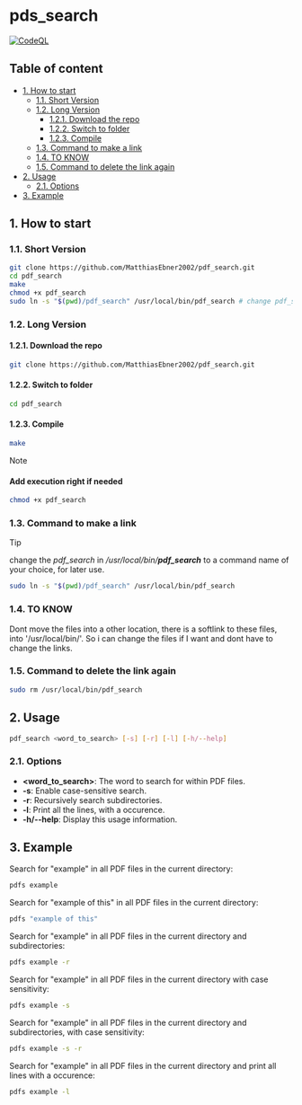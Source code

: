 # pds_search

[![CodeQL](https://github.com/MatthiasEbner2002/pdf_search/actions/workflows/codeql.yml/badge.svg?branch=main)](https://github.com/MatthiasEbner2002/pdf_search/actions/workflows/codeql.yml)

## Table of content

- [1. How to start](#1-how-to-start)
  - [1.1. Short Version](#11-short-version)
  - [1.2. Long Version](#12-long-version)
    - [1.2.1. Download the repo](#121-download-the-repo)
    - [1.2.2. Switch to folder](#122-switch-to-folder)
    - [1.2.3. Compile](#123-compile)
  - [1.3. Command to make a link](#13-command-to-make-a-link)
  - [1.4. TO KNOW](#14-to-know)
  - [1.5. Command to delete the link again](#15-command-to-delete-the-link-again)
- [2. Usage](#2-usage)
  - [2.1. Options](#21-options)
- [3. Example](#3-example)

## 1. How to start

### 1.1. Short Version

```bash
git clone https://github.com/MatthiasEbner2002/pdf_search.git
cd pdf_search
make
chmod +x pdf_search
sudo ln -s "$(pwd)/pdf_search" /usr/local/bin/pdf_search # change pdf_search to prefered command name
```

### 1.2. Long Version

#### 1.2.1. Download the repo

```bash
git clone https://github.com/MatthiasEbner2002/pdf_search.git
```

#### 1.2.2. Switch to folder

```bash
cd pdf_search
```

#### 1.2.3. Compile

```bash
make
```

>[!NOTE]
>
> #### Add execution right if needed
>
>```bash
> chmod +x pdf_search
>```

### 1.3. Command to make a link

>[!TIP]
change the *pdf_search* in */usr/local/bin/**pdf_search*** to a command name of your choice, for later use.

```bash
sudo ln -s "$(pwd)/pdf_search" /usr/local/bin/pdf_search
```

### 1.4. TO KNOW

Dont move the files into a other location, there is a softlink to these files, into '/usr/local/bin/'.
So i can change the files if I want and dont have to change the links.

### 1.5. Command to delete the link again

```bash
sudo rm /usr/local/bin/pdf_search
```

## 2. Usage

```bash
pdf_search <word_to_search> [-s] [-r] [-l] [-h/--help]
```

### 2.1. Options

- **<word_to_search>**: The word to search for within PDF files.
- **-s**: Enable case-sensitive search.
- **-r**: Recursively search subdirectories.
- **-l**: Print all the lines, with a occurence.
- **-h/--help**: Display this usage information.

## 3. Example

Search for "example" in all PDF files in the current directory:

```bash
pdfs example
```

Search for "example of this" in all PDF files in the current directory:

```bash
pdfs "example of this"
```

Search for "example" in all PDF files in the current directory and subdirectories:

```bash
pdfs example -r
```

Search for "example" in all PDF files in the current directory with case sensitivity:

```bash
pdfs example -s
```

Search for "example" in all PDF files in the current directory and subdirectories, with case sensitivity:

```bash
pdfs example -s -r
```

Search for "example" in all PDF files in the current directory and print all lines with a occurence:

```bash
pdfs example -l
```
